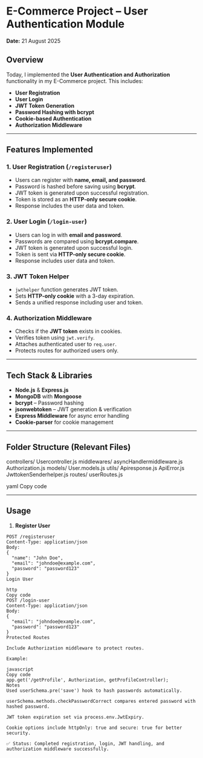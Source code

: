 # E-Commerce Project – User Authentication Module

**Date:** 21 August 2025  

## Overview

Today, I implemented the **User Authentication and Authorization** functionality in my E-Commerce project. This includes:

- **User Registration**
- **User Login**
- **JWT Token Generation**
- **Password Hashing with bcrypt**
- **Cookie-based Authentication**
- **Authorization Middleware**

---

## Features Implemented

### 1. User Registration (`/registeruser`)
- Users can register with **name, email, and password**.
- Password is hashed before saving using **bcrypt**.
- JWT token is generated upon successful registration.
- Token is stored as an **HTTP-only secure cookie**.
- Response includes the user data and token.

### 2. User Login (`/login-user`)
- Users can log in with **email and password**.
- Passwords are compared using **bcrypt.compare**.
- JWT token is generated upon successful login.
- Token is sent via **HTTP-only secure cookie**.
- Response includes user data and token.

### 3. JWT Token Helper
- `jwthelper` function generates JWT token.
- Sets **HTTP-only cookie** with a 3-day expiration.
- Sends a unified response including user and token.

### 4. Authorization Middleware
- Checks if the **JWT token** exists in cookies.
- Verifies token using `jwt.verify`.
- Attaches authenticated user to `req.user`.
- Protects routes for authorized users only.

---

## Tech Stack & Libraries
- **Node.js** & **Express.js**
- **MongoDB** with **Mongoose**
- **bcrypt** – Password hashing
- **jsonwebtoken** – JWT generation & verification
- **Express Middleware** for async error handling
- **Cookie-parser** for cookie management

---

## Folder Structure (Relevant Files)
controllers/
Usercontroller.js
middlewares/
asyncHandlermiddleware.js
Authorization.js
models/
User.models.js
utils/
Apiresponse.js
ApiError.js
JwttokenSenderhelper.js
routes/
userRoutes.js

yaml
Copy code

---

## Usage
1. **Register User**
```http
POST /registeruser
Content-Type: application/json
Body:
{
  "name": "John Doe",
  "email": "johndoe@example.com",
  "password": "password123"
}
Login User

http
Copy code
POST /login-user
Content-Type: application/json
Body:
{
  "email": "johndoe@example.com",
  "password": "password123"
}
Protected Routes

Include Authorization middleware to protect routes.

Example:

javascript
Copy code
app.get('/getProfile', Authorization, getProfileController);
Notes
Used userSchema.pre('save') hook to hash passwords automatically.

userSchema.methods.checkPasswordCorrect compares entered password with hashed password.

JWT token expiration set via process.env.JwtExpiry.

Cookie options include httpOnly: true and secure: true for better security.

✅ Status: Completed registration, login, JWT handling, and authorization middleware successfully.

